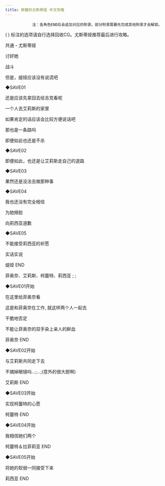 ```yaml
---
title: 秽翼的尤斯蒂娅 中文攻略
---
```


                注：各角色END后会追加对应的附录。部分附录需要先完成其他附录才会解锁。

( ) 标注的选项请自行选择回收CG。尤斯蒂娅推荐最后进行攻略。



共通・尤斯蒂娅



讨好她

战斗

但是，缇娅应该没有说谎吧

◆SAVE01

还是应该先拿回去给吉克看呢

一个人去艾莉斯的家里

如果肯定的话应该会比较方便说话吧

那也是一条路吗

即便如此也还是不杀

◆SAVE02

即便如此，也还是让艾莉斯走自己的道路

◆SAVE03

果然还是没法去做那种事

◆SAVE04

我也还没有完全相信

为她擦脸

向莉西亚道歉

◆SAVE05

不能接受莉西亚的祈愿

实话实说



缇娅 END



菲奥奈、艾莉斯、柯蕾特、莉西亚  ; ;



◆SAVE01开始

在这里给菲奥奈看

这是和菲奥奈在工作, 就这样两个人一起去

干脆地否定

不能让菲奥奈的双手染上亲人的鲜血



菲奥奈 END



◆SAVE02开始

与艾莉斯共同走下去

不摘掉眼镜吗…;…;(意外的很大胆啊)



艾莉斯 END



◆SAVE03开始

实现柯蕾特的心愿



柯蕾特 END



◆SAVE04开始

我相信她们两个



柯蕾特＆拉菲莉亚 END



◆SAVE05开始

将她的软弱一同接受下来



莉西亚 END


              
